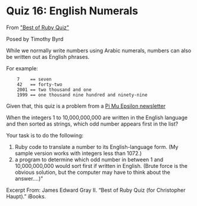 # Quiz 16: English Numerals

From ["Best of Ruby Quiz"](https://www.amazon.com/Best-Ruby-Quiz-Pragmatic-Programmers/dp/0976694077/ref=sr_1_1?ie=UTF8&qid=1481855515&sr=8-1&keywords=ruby+quiz)

Posed by Timothy Byrd

While we normally write numbers using Arabic numerals, numbers can also be written out as English phrases.

For example:

```
 	7    == seven
 	42   == forty-two
 	2001 == two thousand and one
 	1999 == one thousand nine hundred and ninety-nine
```

Given that, this quiz is a problem from a [Pi Mu Epsilon newsletter](http://www.pme-math.org)

When the integers 1 to 10,000,000,000 are written in the English language and then sorted as strings, which odd number appears first in the list?

Your task is to do the following:

1. Ruby code to translate a number to its English-language form. (My sample version works with integers less than 1072.)
1. a program to determine which odd number in between 1 and 10,000,000,000 would sort first if written in English. (Brute force is the obvious solution, but the computer may have to think about the answer....)”

Excerpt From: James Edward Gray II. “Best of Ruby Quiz (for Christopher Haupt).” iBooks.
